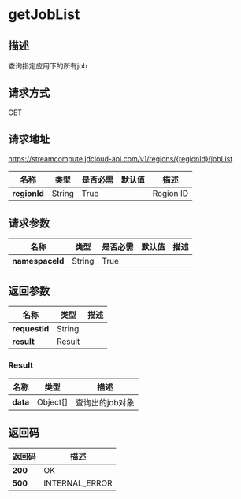 # getJobList


## 描述
查询指定应用下的所有job

## 请求方式
GET

## 请求地址
https://streamcompute.jdcloud-api.com/v1/regions/{regionId}/jobList

|名称|类型|是否必需|默认值|描述|
|---|---|---|---|---|
|**regionId**|String|True| |Region ID|

## 请求参数
|名称|类型|是否必需|默认值|描述|
|---|---|---|---|---|
|**namespaceId**|String|True| | |


## 返回参数
|名称|类型|描述|
|---|---|---|
|**requestId**|String| |
|**result**|Result| |


### Result
|名称|类型|描述|
|---|---|---|
|**data**|Object[]|查询出的job对象|

## 返回码
|返回码|描述|
|---|---|
|**200**|OK|
|**500**|INTERNAL_ERROR|

